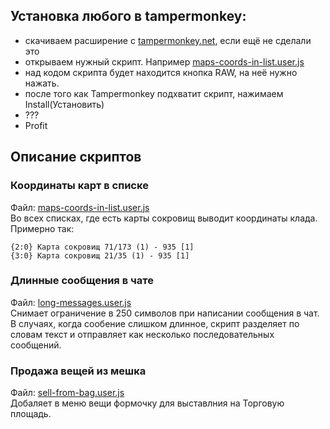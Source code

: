 ## Установка любого в tampermonkey:

- скачиваем расширение c [tampermonkey.net](https://www.tampermonkey.net/), если ещё не сделали это
- открываем нужный скрипт. Например [maps-coords-in-list.user.js](https://github.com/The-Ein/vg-pub-scripts/blob/master/tampermonkey/maps-coords-in-list.user.js)
- над кодом скрипта будет находится кнопка RAW, на неё нужно нажать.
- после того как Tampermonkey подхватит скрипт, нажимаем Install(Установить)
- ???
- Profit

## Описание скриптов

### Координаты карт в списке
Файл: [maps-coords-in-list.user.js](https://github.com/The-Ein/vg-pub-scripts/blob/master/tampermonkey/maps-coords-in-list.user.js) <br/>
Во всех списках, где есть карты сокровищ выводит координаты клада.
Примерно так:
```
{2:0} Карта сокровищ 71/173 (1) - 935 [1]
{3:0} Карта сокровищ 21/35 (1) - 935 [1]
```

### Длинные сообщения в чате
Файл: [long-messages.user.js](/tampermonkey/long-messages.user.js) <br/>
Снимает ограничение в 250 символов при написании сообщения в чат. В случаях, когда сообение слишком длинное, скрипт разделяет по словам текст и отправляет как несколько последовательных сообщений. 

### Продажа вещей из мешка
Файл: [sell-from-bag.user.js](/tampermonkey/sell-from-bag.user.js) <br/>
Добаляет в меню вещи формочку для выставлния на Торговую площадь. 